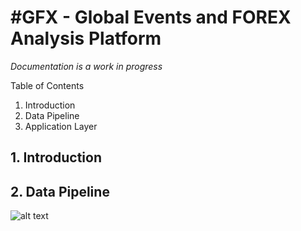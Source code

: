 #GFX - Global Events and FOREX Analysis Platform
===================

*Documentation is a work in progress*

Table of Contents

1. Introduction
2. Data Pipeline
3. Application Layer


## 1. Introduction


## 2. Data Pipeline

![alt text](/images/date_pipeline.png "High level overview of GFX")
